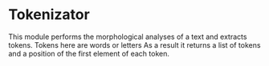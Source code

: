 # Tokenizator
This module performs the morphological analyses of a text and extracts tokens.
Tokens here are words or letters
As a result it returns a list of tokens and a position of the first element of each token.
